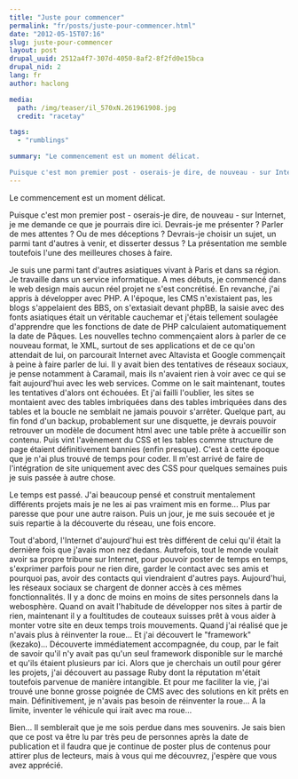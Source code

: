 ```yaml
---
title: "Juste pour commencer"
permalink: "fr/posts/juste-pour-commencer.html"
date: "2012-05-15T07:16"
slug: juste-pour-commencer
layout: post
drupal_uuid: 2512a4f7-307d-4050-8af2-8f2fd0e15bca
drupal_nid: 2
lang: fr
author: haclong

media:
  path: /img/teaser/il_570xN.261961908.jpg
  credit: "racetay"

tags:
  - "rumblings"

summary: "Le commencement est un moment délicat.

Puisque c'est mon premier post - oserais-je dire, de nouveau - sur Internet, je me demande ce que je pourrais dire ici. Devrais-je me présenter ? Parler de mes attentes ? Ou de mes déceptions ? Devrais-je choisir un sujet, un parmi tant d'autres à venir, et disserter dessus ? La présentation me semble toutefois l'une des meilleures choses à faire."
---
```


Le commencement est un moment délicat.

Puisque c'est mon premier post - oserais-je dire, de nouveau - sur Internet, je me demande ce que je pourrais dire ici. Devrais-je me présenter ? Parler de mes attentes ? Ou de mes déceptions ? Devrais-je choisir un sujet, un parmi tant d'autres à venir, et disserter dessus ? La présentation me semble toutefois l'une des meilleures choses à faire.

Je suis une parmi tant d'autres asiatiques vivant à Paris et dans sa région. Je travaille dans un service informatique. A mes débuts, je commencé dans le web design mais aucun réel projet ne s'est concrétisé. En revanche, j'ai appris à développer avec PHP. A l'époque, les CMS n'existaient pas, les blogs s'appelaient des BBS, on s'extasiait devant phpBB, la saisie avec des fonts asiatiques était un véritable cauchemar et j'étais tellement soulagée d'apprendre que les fonctions de date de PHP calculaient automatiquement la date de Pâques. Les nouvelles techno commençaient alors à parler de ce nouveau format, le XML, surtout de ses applications et de ce qu'on attendait de lui, on parcourait Internet avec Altavista et Google commençait à peine à faire parler de lui. Il y avait bien des tentatives de réseaux sociaux, je pense notamment à Caramail, mais ils n'avaient rien à voir avec ce qui se fait aujourd'hui avec les web services. Comme on le sait maintenant, toutes les tentatives d'alors ont échouées. Et j'ai failli l'oublier, les sites se montaient avec des tables imbriquées dans des tables imbriquées dans des tables et la boucle ne semblait ne jamais pouvoir s'arrêter. Quelque part, au fin fond d'un backup, probablement sur une disquette, je devrais pouvoir retrouver un modèle de document html avec une table prête à accueillir son contenu. Puis vint l'avènement du CSS et les tables comme structure de page étaient définitivement bannies (enfin presque). C'est à cette époque que je n'ai plus trouvé de temps pour coder. Il m'est arrivé de faire de l'intégration de site uniquement avec des CSS pour quelques semaines puis je suis passée à autre chose.

Le temps est passé. J'ai beaucoup pensé et construit mentalement différents projets mais je ne les ai pas vraiment mis en forme... Plus par paresse que pour une autre raison. Puis un jour, je me suis secouée et je suis repartie à la découverte du réseau, une fois encore.

Tout d'abord, l'Internet d'aujourd'hui est très différent de celui qu'il était la dernière fois que j'avais mon nez dedans. Autrefois, tout le monde voulait avoir sa propre tribune sur Internet, pour pouvoir poster de temps en temps, s'exprimer parfois pour ne rien dire, garder le contact avec ses amis et pourquoi pas, avoir des contacts qui viendraient d'autres pays. Aujourd'hui, les réseaux sociaux se chargent de donner accès à ces mêmes fonctionnalités. Il y a donc de moins en moins de sites personnels dans la webosphère. Quand on avait l'habitude de développer nos sites à partir de rien, maintenant il y a foultitudes de couteaux suisses prêt à vous aider à monter votre site en deux temps trois mouvements. Quand j'ai réalisé que je n'avais plus à réinventer la roue... Et j'ai découvert le "framework" (kezako)... Découverte immédiatement accompagnée, du coup, par le fait de savoir qu'il n'y avait pas qu'un seul framework disponible sur le marché et qu'ils étaient plusieurs par ici. Alors que je cherchais un outil pour gérer les projets, j'ai découvert au passage Ruby dont la réputation m'était toutefois parvenue de manière intangible. Et pour me faciliter la vie, j'ai trouvé une bonne grosse poignée de CMS avec des solutions en kit prêts en main. Définitivement, je n'avais pas besoin de réinventer la roue... A la limite, inventer le véhicule qui irait avec ma roue...

Bien... Il semblerait que je me sois perdue dans mes souvenirs.
Je sais bien que ce post va être lu par très peu de personnes après la date de publication et il faudra que je continue de poster plus de contenus pour attirer plus de lecteurs, mais à vous qui me découvrez, j'espère que vous avez apprécié.
